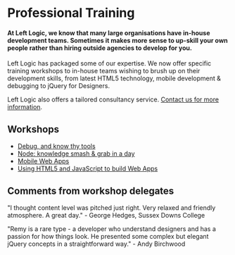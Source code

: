 # Professional Training

#### At Left Logic, we know that many large organisations have in-house development teams. Sometimes it makes more sense to up-skill your own people rather than hiring outside agencies to develop for you.

Left Logic has packaged some of our expertise. We now offer specific training workshops to in-house teams wishing to brush up on their development skills, from latest HTML5 technology, mobile development & debugging to jQuery for Designers.

Left Logic also offers a tailored consultancy service. [Contact us for more information](http://google.co.uk).

## Workshops

* [Debug, and know thy tools](#)
* [Node: knowledge smash &amp; grab in a day](#)
* [Mobile Web Apps](#)
* [Using HTML5 and JavaScript to build Web Apps](#)

## Comments from workshop delegates

"I thought content level was pitched just right. Very relaxed and friendly atmosphere. A great day." - George Hedges, Sussex Downs College

"Remy is a rare type - a developer who understand designers and has a passion for how things look. He presented some complex but elegant jQuery concepts in a straightforward way." - Andy Birchwood